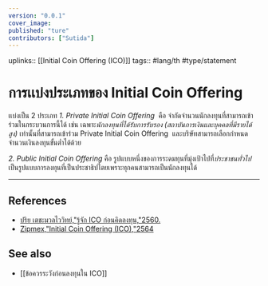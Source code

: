 ```yaml
---
version: "0.0.1"
cover_image:
published: "ture"
contributors: ["Sutida"]
---
```

uplinks:: [[Initial Coin Offering (ICO)]]
tags:: #lang/th #type/statement

# การเเบ่งประเภทของ Initial Coin Offering
เเบ่งเป็น 2 ประเภท
*1. Private Initial Coin Offering*  คือ จำกัดจำนวนนักลงทุนที่สามารถเข้าร่วมในกระบวนการนี้ได้ เช่น เฉพาะ*นักลงทุนที่ได้รับการรับรอง (สถาบันการเงินและบุคคลที่มีรายได้สูง)* เท่านั้นที่สามารถเข้าร่วม Private Initial Coin Offering  และบริษัทสามารถเลือกกำหนดจำนวนเงินลงทุนขั้นต่ำได้ด้วย

*2. Public Initial Coin Offering* คือ รูปแบบหนึ่งของการระดมทุนที่มุ่งเป้าไปที่*ประชาชนทั่วไป* เป็นรูปแบบการลงทุนที่เป็นประชาธิปไตยเพราะทุกคนสามารถเป็นนักลงทุนได้

---
## References
- [ปริย เตชะมวลไววิทย์,"รู้จัก ICO ก่อนคิดลงทุน,"2560.](https://www.sec.or.th/TH/Template3/Articles/2560/ac-post-25601106-ICO.pdf)
- [Zipmex,"Initial Coin Offering (ICO),"2564](https://zipmex.com/th/glossary/ico/)
## See also
- [[ข้อควรระวังก่อนลงทุนใน ICO]]


